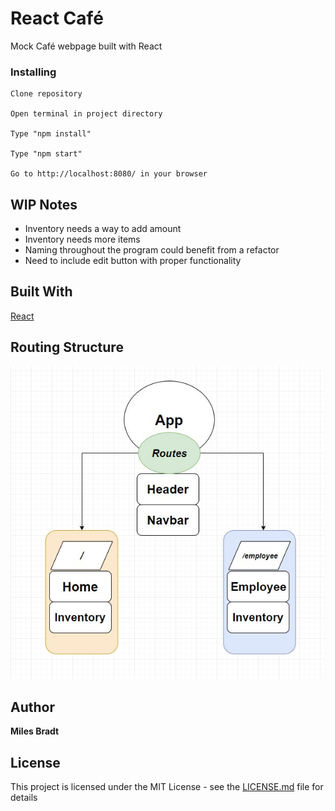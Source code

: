 # React Café

Mock Café webpage built with React

### Installing

````
Clone repository

Open terminal in project directory

Type "npm install"

Type "npm start"

Go to http://localhost:8080/ in your browser
````

## WIP Notes

* Inventory needs a way to add amount
* Inventory needs more items
* Naming throughout the program could benefit from a refactor
* Need to include edit button with proper functionality

## Built With

[React](https://reactjs.org/) 

## Routing Structure

![Routing Structure](src/assets/images/routing.jpg?raw=true "Title")

## Author

**Miles Bradt** 

## License

This project is licensed under the MIT License - see the [LICENSE.md](LICENSE.md) file for details

